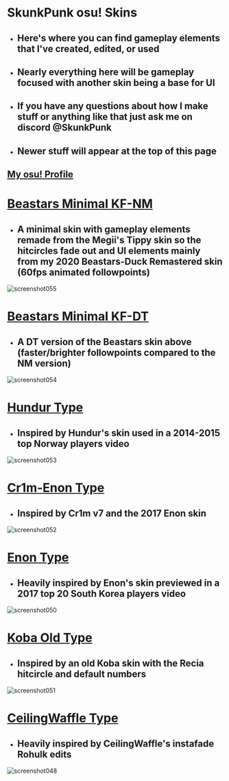 # SkunkPunk osu! Skins
- ## Here's where you can find gameplay elements that I've created, edited, or used
- ## Nearly everything here will be gameplay focused with another skin being a base for UI
- ## If you have any questions about how I make stuff or anything like that just ask me on discord @SkunkPunk
- ## Newer stuff will appear at the top of this page
<p align="center">

## [My osu! Profile](https://osu.ppy.sh/users/7969090)

# [Beastars Minimal KF-NM](https://drive.google.com/file/d/15tXDFQjeflliqE2ijw22aFIGdGmatDkd/view?usp=sharing)
- ## A minimal skin with gameplay elements remade from the Megii's Tippy skin so the hitcircles fade out and UI elements mainly from my 2020 Beastars-Duck Remastered skin (60fps animated followpoints)
![screenshot055](https://github.com/user-attachments/assets/7fef9337-cf83-4d87-b245-73c453535977)

# [Beastars Minimal KF-DT](https://drive.google.com/file/d/1XWoAk9QiujN3qOLnkAxWY73_c1L_bWJf/view?usp=sharing)
- ## A DT version of the Beastars skin above (faster/brighter followpoints compared to the NM version)
![screenshot054](https://github.com/user-attachments/assets/a37907c7-501b-4c26-85b1-c08a4bc4808d)

  
# [Hundur Type](https://drive.google.com/file/d/1GslzeUmu1tRy20DNUEH7yhayKuauTgGV/view?usp=sharing)
- ## Inspired by Hundur's skin used in a 2014-2015 top Norway players video
![screenshot053](https://github.com/user-attachments/assets/c9d90d2f-ddd1-4a39-982b-7a17dc374a9d)

# [Cr1m-Enon Type](https://drive.google.com/file/d/1a8oLEEh4Yhm_s__dwq_WMn-q7Rt78pFv/view?usp=sharing)
- ## Inspired by Cr1m v7 and the 2017 Enon skin
 ![screenshot052](https://github.com/user-attachments/assets/19770b38-2e21-4f46-9bcb-9a6ed33bff85)

# [Enon Type](https://drive.google.com/file/d/1C2DLvlgP6GGEUrLcYmOAopRXfh8eNP30/view?usp=sharing)
- ## Heavily inspired by Enon's skin previewed in a 2017 top 20 South Korea players video
![screenshot050](https://github.com/user-attachments/assets/dd66d63d-d40c-461e-9a74-c6d0566b4cda)

# [Koba Old Type](https://drive.google.com/file/d/1mHe2U9OX1OHp1NIMG9n-dtO36z4wwNGE/view?usp=sharing)
- ## Inspired by an old Koba skin with the Recia hitcircle and default numbers
![screenshot051](https://github.com/user-attachments/assets/0beb784d-e5bc-41ab-a917-2843a6994b73)

# [CeilingWaffle Type](https://drive.google.com/file/d/1SsQ-CuZkEBgsosvYWQDhYcv-S5a8sUJV/view?usp=sharing) 
- ## Heavily inspired by CeilingWaffle's instafade Rohulk edits
![screenshot048](https://github.com/user-attachments/assets/47add5c9-ff6a-4595-be6b-97dec8e2a53e)
